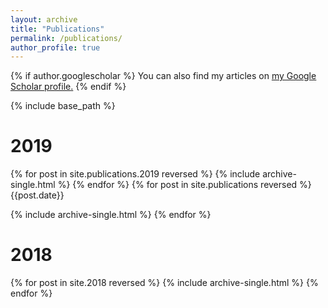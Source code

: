 ```yaml
---
layout: archive
title: "Publications"
permalink: /publications/
author_profile: true
---
```


{% if author.googlescholar %}
  You can also find my articles on <u><a href="{{author.googlescholar}}">my Google Scholar profile</a>.</u>
{% endif %}

{% include base_path %}
<h1>2019</h1>



{% for post in site.publications.2019 reversed %}
  {% include archive-single.html %}
{% endfor %}
{% for post in site.publications reversed %}
  {{post.date}}

  {% include archive-single.html %}
{% endfor %}
<h1>2018</h1>



{% for post in site.2018 reversed %}
  {% include archive-single.html %}
{% endfor %}
